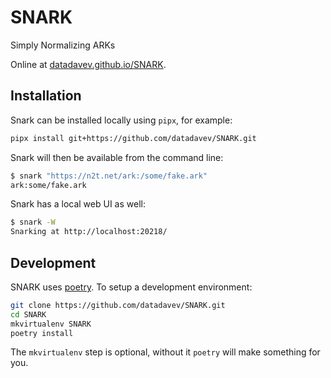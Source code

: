 # SNARK

Simply Normalizing ARKs

Online at [datadavev.github.io/SNARK](https://datadavev.github.io/SNARK/).

## Installation

Snark can be installed locally using `pipx`, for example:

```bash
pipx install git+https://github.com/datadavev/SNARK.git
```

Snark will then be available from the command line:

```bash
$ snark "https://n2t.net/ark:/some/fake.ark"
ark:some/fake.ark
```

Snark has a local web UI as well:
```bash
$ snark -W
Snarking at http://localhost:20218/
```

## Development

SNARK uses [poetry](https://python-poetry.org/). To setup a development environment:

```bash
git clone https://github.com/datadavev/SNARK.git
cd SNARK
mkvirtualenv SNARK
poetry install
```

The `mkvirtualenv` step is optional, without it `poetry` will make something for you.